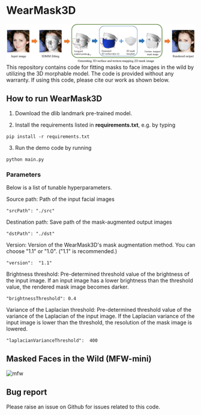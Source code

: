 # WearMask3D
![pipeline](/etc/pipeline.jpg)
This repository contains code for fitting masks to face images in the wild by utilizing the 3D morphable model. 
The code is provided without any warranty. If using this code, please cite our work as shown below.

## How to run WearMask3D
1. Download the dlib landmark pre-trained model.

2. Install the requirements listed in **requirements.txt**, e.g. by typing
```
pip install -r requirements.txt
```

3. Run the demo code by running
```
python main.py
```

### Parameters
Below is a list of tunable hyperparameters.

Source path:  Path of the input facial images
```
"srcPath": "./src"
```

Destination path:  Save path of the mask-augmented output images 
```
"dstPath": "./dst"
```

Version: Version of the WearMask3D's mask augmentation method. You can choose "1.1" or "1.0". ("1.1" is recommended.)
```
"version":  "1.1"
```

Brightness threshold: Pre-determined threshold value of the brightness of the input image. If an input image has a lower brightness than the threshold value, the rendered mask image becomes darker.
```
"brightnessThreshold": 0.4
```

Variance of the Laplacian threshold: Pre-determined threshold value of the variance of the Laplacian of the input image. If the Laplacian variance of the input image is lower than the threshold, the resolution of the mask image is lowered.
```
"laplacianVarianceThreshold":  400
```

## Masked Faces in the Wild (MFW-mini)
![mfw](/etc/mfw_mini.png)

## Bug report
Please raise an issue on Github for issues related to this code.

